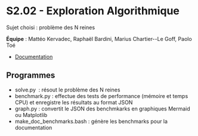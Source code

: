 # S2.02 - Exploration Algorithmique

Sujet choisi : problème des N reines

**Équipe**&nbsp;: Mattéo Kervadec, Raphaël Bardini, Marius Chartier--Le Goff, Paolo Toé

- [Documentation](/doc/algorithmes.md)

## Programmes

- solve.py&nbsp; : résout le problème des N reines
- benchmark.py&nbsp;: effectue des tests de performance (mémoire et temps CPU) et enregistre les résultats au format JSON
- graph.py&nbsp;: convertit le JSON des benchmkarks en graphiques Mermaid ou Matplotlib
- make_doc_benchmarks.bash&nbsp;: génère les benchmarks pour la documentation

